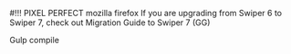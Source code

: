 #!!! PIXEL PERFECT mozilla firefox
If you are upgrading from Swiper 6 to Swiper 7, check out Migration Guide to Swiper 7 (GG)

Gulp compile
